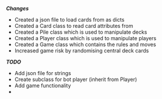 ___Changes___
* Created a json file to load cards from as dicts
* Created a Card class to read card attributes from
* Created a Pile class which is used to manipulate decks
* Created a Player class which is used to manipulate players
* Created a Game class which contains the rules and moves
* Increased game risk by randomising central deck cards

___TODO___
* Add json file for strings
* Create subclass for bot player (inherit from Player)
* Add game functionality
* 

